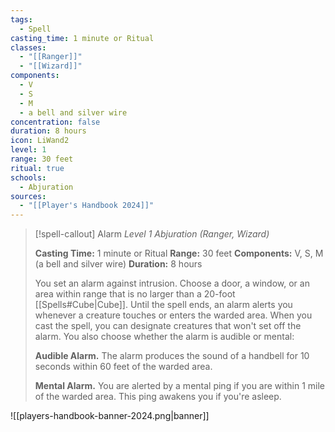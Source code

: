 ```yaml
---
tags:
  - Spell
casting_time: 1 minute or Ritual
classes:
  - "[[Ranger]]"
  - "[[Wizard]]"
components:
  - V
  - S
  - M
  - a bell and silver wire
concentration: false
duration: 8 hours
icon: LiWand2
level: 1
range: 30 feet
ritual: true
schools:
  - Abjuration
sources: 
  - "[[Player's Handbook 2024]]"
---
```

>[!spell-callout] Alarm
>_Level 1 Abjuration (Ranger, Wizard)_
>
>**Casting Time:** 1 minute or Ritual
>**Range:** 30 feet
>**Components:** V, S, M (a bell and silver wire)
>**Duration:** 8 hours
>
>You set an alarm against intrusion. Choose a door, a window, or an area within range that is no larger than a 20-foot [[Spells#Cube\|Cube]]. Until the spell ends, an alarm alerts you whenever a creature touches or enters the warded area. When you cast the spell, you can designate creatures that won't set off the alarm. You also choose whether the alarm is audible or mental:
>
>**Audible Alarm.** The alarm produces the sound of a handbell for 10 seconds within 60 feet of the warded area.
>
>**Mental Alarm.** You are alerted by a mental ping if you are within 1 mile of the warded area. This ping awakens you if you're asleep.


![[players-handbook-banner-2024.png|banner]]